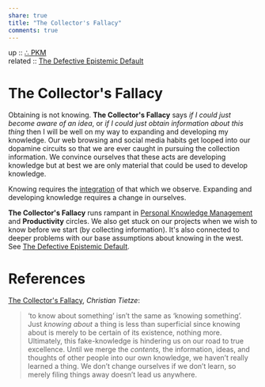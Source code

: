 ```yaml
---  
share: true  
title: "The Collector's Fallacy"  
comments: true  
---  
```

up :: [∴ PKM](./%E2%88%B4-PKM.md)  
related :: [The Defective Epistemic Default](../The%20Defective%20Epistemic%20Default.md)  
  
# The Collector's Fallacy  
Obtaining is not knowing. **The Collector's Fallacy** says *if I could just become aware of an idea*, or *if I could just obtain information about this thing* then I will be well on my way to expanding and developing my knowledge. Our web browsing and social media habits get looped into our dopamine circuits so that we are ever caught in pursuing the collection information. We convince ourselves that these acts are developing knowledge but at best we are only material that could be used to develop knowledge.   
  
Knowing requires the [integration](../Subsidiary%20Focal%20Integration.md) of that which we observe. Expanding and developing knowledge requires a change in ourselves.   
  
**The Collector's Fallacy** runs rampant in [Personal Knowledge Management](./Personal-Knowledge-Management.md) and **Productivity** circles. We also get stuck on our projects when we wish to know before we start (by collecting information). It's also connected to deeper problems with our base assumptions about knowing in the west. See [The Defective Epistemic Default](../The%20Defective%20Epistemic%20Default.md).  
  
# References  
  
[The Collector's Fallacy](https://zettelkasten.de/posts/collectors-fallacy/), *Christian Tietze*:  
  
> ‘to know about something’ isn’t the same as ‘knowing something’. Just _knowing about_ a thing is less than superficial since knowing about is merely to be certain of its existence, nothing more. Ultimately, this fake-knowledge is hindering us on our road to true excellence. Until we merge the _contents,_ the information, ideas, and thoughts of other people into our own knowledge, we haven’t really learned a thing. We don’t change ourselves if we don’t learn, so merely filing things away doesn’t lead us anywhere.
